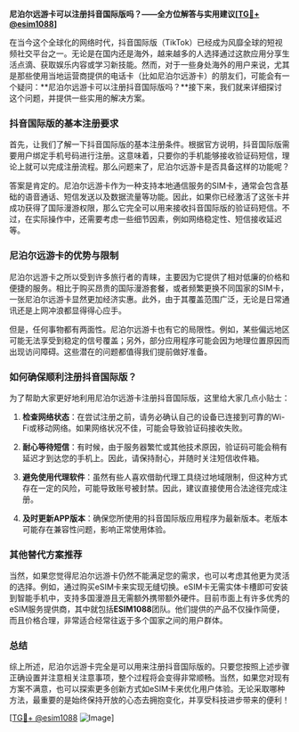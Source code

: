 **尼泊尔远游卡可以注册抖音国际版吗？——全方位解答与实用建议[[TG💪+ @esim1088](https://t.me/s/esim1088)]**

在当今这个全球化的网络时代，抖音国际版（TikTok）已经成为风靡全球的短视频社交平台之一。无论是在国内还是海外，越来越多的人选择通过这款应用分享生活点滴、获取娱乐内容或学习新技能。然而，对于一些身处海外的用户来说，尤其是那些使用当地运营商提供的电话卡（比如尼泊尔远游卡）的朋友们，可能会有一个疑问：**尼泊尔远游卡可以注册抖音国际版吗？**接下来，我们就来详细探讨这个问题，并提供一些实用的解决方案。

### 抖音国际版的基本注册要求

首先，让我们了解一下抖音国际版的基本注册条件。根据官方说明，抖音国际版需要用户绑定手机号码进行注册。这意味着，只要你的手机能够接收验证码短信，理论上就可以完成注册流程。那么问题来了，尼泊尔远游卡是否具备这样的功能呢？

答案是肯定的。尼泊尔远游卡作为一种支持本地通信服务的SIM卡，通常会包含基础的语音通话、短信发送以及数据流量等功能。因此，如果你已经激活了这张卡并成功获得了国际漫游权限，那么它完全可以用来接收抖音国际版的验证码短信。不过，在实际操作中，还需要考虑一些细节因素，例如网络稳定性、短信接收延迟等。

### 尼泊尔远游卡的优势与限制

尼泊尔远游卡之所以受到许多旅行者的青睐，主要因为它提供了相对低廉的价格和便捷的服务。相比于购买昂贵的国际漫游套餐，或者频繁更换不同国家的SIM卡，一张尼泊尔远游卡显然更加经济实惠。此外，由于其覆盖范围广泛，无论是日常通讯还是上网冲浪都显得得心应手。

但是，任何事物都有两面性。尼泊尔远游卡也有它的局限性。例如，某些偏远地区可能无法享受到稳定的信号覆盖；另外，部分应用程序可能会因为地理位置原因而出现访问障碍。这些潜在的问题都值得我们提前做好准备。

### 如何确保顺利注册抖音国际版？

为了帮助大家更好地利用尼泊尔远游卡注册抖音国际版，这里给大家几点小贴士：

1. **检查网络状态**：在尝试注册之前，请务必确认自己的设备已连接到可靠的Wi-Fi或移动网络。如果网络状况不佳，可能会导致验证码接收失败。
   
2. **耐心等待短信**：有时候，由于服务器繁忙或其他技术原因，验证码可能会稍有延迟才到达您的手机上。因此，请保持耐心，并随时关注短信收件箱。
   
3. **避免使用代理软件**：虽然有些人喜欢借助代理工具绕过地域限制，但这种方式存在一定的风险，可能导致账号被封禁。因此，建议直接使用合法途径完成注册。
   
4. **及时更新APP版本**：确保您所使用的抖音国际版应用程序为最新版本。老版本可能存在兼容性问题，影响正常使用体验。

### 其他替代方案推荐

当然，如果您觉得尼泊尔远游卡仍然不能满足您的需求，也可以考虑其他更为灵活的选择。例如，通过购买eSIM卡来实现无缝切换。eSIM卡无需实体卡槽即可安装到智能手机中，支持多国漫游且无需额外携带额外硬件。目前市面上有许多优秀的eSIM服务提供商，其中就包括**ESIM1088**团队。他们提供的产品不仅操作简便，而且价格合理，非常适合经常往返于多个国家之间的用户群体。

### 总结

综上所述，尼泊尔远游卡完全是可以用来注册抖音国际版的。只要您按照上述步骤正确设置并注意相关注意事项，整个过程将会变得非常顺畅。当然，如果您对现有方案不满意，也可以探索更多创新方式如eSIM卡来优化用户体验。无论采取哪种方法，最重要的是始终保持开放的心态去拥抱变化，并享受科技进步带来的便利！

[[TG💪+ @esim1088](https://t.me/s/esim1088) ![Image](https://i.postimg.cc/4NQfJmqS/Snipaste-2025-05-13-00-14-12.png)]